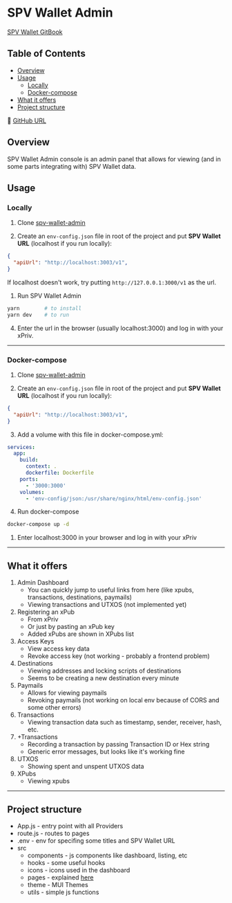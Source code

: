 # SPV Wallet Admin

[SPV Wallet GitBook](https://bsvblockchain.gitbook.io/docs)

## Table of Contents

  - [Overview](#overview)
  - [Usage](#usage)
    - [Locally](#locally)
    - [Docker-compose](#docker-compose)
  - [What it offers](#what-it-offers)
  - [Project structure](#project-structure)

🔗 [GitHub URL](https://github.com/bitcoin-sv/spv-wallet-admin)

## Overview

SPV Wallet Admin console is an admin panel that allows for viewing (and in some parts integrating with) SPV Wallet data.

## Usage

### Locally

1. Clone [spv-wallet-admin](https://github.com/bitcoin-sv/spv-wallet-admin)

2. Create an `env-config.json` file in root of the project and put **SPV Wallet URL** (localhost if you run locally):

```json
{
  "apiUrl": "http://localhost:3003/v1",
}
```

If localhost doesn't work, try putting `http://127.0.0.1:3000/v1` as the url.

1. Run SPV Wallet Admin

```bash
yarn        # to install
yarn dev    # to run
```

4. Enter the url in the browser (usually localhost:3000) and log in with your xPriv.

---

### Docker-compose

1. Clone [spv-wallet-admin](https://github.com/bitcoin-sv/spv-wallet-admin)

2. Create an `env-config.json` file in root of the project and put **SPV Wallet URL** (localhost if you run locally):

```json
{
  "apiUrl": "http://localhost:3003/v1",
}
```

3. Add a volume with this file in docker-compose.yml:

```yaml
services:
  app:
    build:
      context: .
      dockerfile: Dockerfile
    ports:
      - '3000:3000'
    volumes:
      - 'env-config/json:/usr/share/nginx/html/env-config.json'
```

4. Run docker-compose

```bash
docker-compose up -d
```

1. Enter localhost:3000 in your browser and log in with your xPriv

---

## What it offers

1. Admin Dashboard
    * You can quickly jump to useful links from here (like xpubs, transactions, destinations, paymails)
    * Viewing transactions and UTXOS (not implemented yet)
2. Registering an xPub
    * From xPriv
    * Or just by pasting an xPub key
    * Added xPubs are shown in XPubs list
3. Access Keys
    * View access key data
    * Revoke access key (not working - probably a frontend problem)
4. Destinations
    * Viewing addresses and locking scripts of destinations
    * Seems to be creating a new destination every minute
5. Paymails
    * Allows for viewing paymails
    * Revoking paymails (not working on local env because of CORS and some other errors)
6. Transactions
    * Viewing transaction data such as timestamp, sender, receiver, hash, etc.
7. +Transactions
    * Recording a transaction by passing Transaction ID or Hex string
    * Generic error messages, but looks like it's working fine
8. UTXOS
    * Showing spent and unspent UTXOS data
9. XPubs
    * Viewing xpubs

---

## Project structure

* App.js -  entry point with all Providers
* route.js - routes to pages
* .env - env for specifing some titles and SPV Wallet URL
* src
  * components - js components like dashboard, listing, etc
  * hooks - some useful hooks
  * icons - icons used in the dashboard
  * pages - explained [here](#what-it-offers)
  * theme - MUI Themes
  * utils - simple js functions
